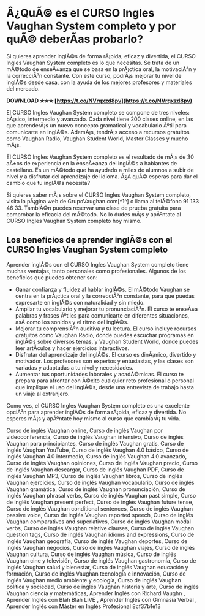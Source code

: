 
 
# Â¿QuÃ© es el CURSO Ingles Vaughan System completo y por quÃ© deberÃ­as probarlo?
  
Si quieres aprender inglÃ©s de forma rÃ¡pida, eficaz y divertida, el CURSO Ingles Vaughan System completo es lo que necesitas. Se trata de un mÃ©todo de enseÃ±anza que se basa en la prÃ¡ctica oral, la motivaciÃ³n y la correcciÃ³n constante. Con este curso, podrÃ¡s mejorar tu nivel de inglÃ©s desde casa, con la ayuda de los mejores profesores y materiales del mercado.
 
**DOWNLOAD ✯✯✯ [https://t.co/NVrqxzd8pv](https://t.co/NVrqxzd8pv)**


  
El CURSO Ingles Vaughan System completo se compone de tres niveles: bÃ¡sico, intermedio y avanzado. Cada nivel tiene 200 clases online, en las que aprenderÃ¡s un nuevo concepto gramatical y vocabulario Ãºtil para comunicarte en inglÃ©s. AdemÃ¡s, tendrÃ¡s acceso a recursos gratuitos como Vaughan Radio, Vaughan Student World, Master Classes y mucho mÃ¡s.
  
El CURSO Ingles Vaughan System completo es el resultado de mÃ¡s de 30 aÃ±os de experiencia en la enseÃ±anza del inglÃ©s a hablantes de castellano. Es un mÃ©todo que ha ayudado a miles de alumnos a subir de nivel y a disfrutar del aprendizaje del idioma. Â¿A quÃ© esperas para dar el cambio que tu inglÃ©s necesita?
  
Si quieres saber mÃ¡s sobre el CURSO Ingles Vaughan System completo, visita la pÃ¡gina web de GrupoVaughan.com[^1^] o llama al telÃ©fono 91 133 46 33. TambiÃ©n puedes reservar una clase de prueba gratuita para comprobar la eficacia del mÃ©todo. No lo dudes mÃ¡s y apÃºntate al CURSO Ingles Vaughan System completo hoy mismo.
  
## Los beneficios de aprender inglÃ©s con el CURSO Ingles Vaughan System completo
  
Aprender inglÃ©s con el CURSO Ingles Vaughan System completo tiene muchas ventajas, tanto personales como profesionales. Algunos de los beneficios que puedes obtener son:
  
- Ganar confianza y fluidez al hablar inglÃ©s. El mÃ©todo Vaughan se centra en la prÃ¡ctica oral y la correcciÃ³n constante, para que puedas expresarte en inglÃ©s con naturalidad y sin miedo.
- Ampliar tu vocabulario y mejorar tu pronunciaciÃ³n. El curso te enseÃ±a palabras y frases Ãºtiles para comunicarte en diferentes situaciones, asÃ­ como los sonidos y el ritmo del inglÃ©s.
- Mejorar tu comprensiÃ³n auditiva y tu lectura. El curso incluye recursos gratuitos como Vaughan Radio, donde puedes escuchar programas en inglÃ©s sobre diversos temas, y Vaughan Student World, donde puedes leer artÃ­culos y hacer ejercicios interactivos.
- Disfrutar del aprendizaje del inglÃ©s. El curso es dinÃ¡mico, divertido y motivador. Los profesores son expertos y entusiastas, y las clases son variadas y adaptadas a tu nivel y necesidades.
- Aumentar tus oportunidades laborales y acadÃ©micas. El curso te prepara para afrontar con Ã©xito cualquier reto profesional o personal que implique el uso del inglÃ©s, desde una entrevista de trabajo hasta un viaje al extranjero.

Como ves, el CURSO Ingles Vaughan System completo es una excelente opciÃ³n para aprender inglÃ©s de forma rÃ¡pida, eficaz y divertida. No esperes mÃ¡s y apÃºntate hoy mismo al curso que cambiarÃ¡ tu vida.
 
Curso de inglés Vaughan online,  Curso de inglés Vaughan por videoconferencia,  Curso de inglés Vaughan intensivo,  Curso de inglés Vaughan para principiantes,  Curso de inglés Vaughan gratis,  Curso de inglés Vaughan YouTube,  Curso de inglés Vaughan 4.0 básico,  Curso de inglés Vaughan 4.0 intermedio,  Curso de inglés Vaughan 4.0 avanzado,  Curso de inglés Vaughan opiniones,  Curso de inglés Vaughan precio,  Curso de inglés Vaughan descargar,  Curso de inglés Vaughan PDF,  Curso de inglés Vaughan MP3,  Curso de inglés Vaughan libros,  Curso de inglés Vaughan ejercicios,  Curso de inglés Vaughan vocabulario,  Curso de inglés Vaughan gramática,  Curso de inglés Vaughan pronunciación,  Curso de inglés Vaughan phrasal verbs,  Curso de inglés Vaughan past simple,  Curso de inglés Vaughan present perfect,  Curso de inglés Vaughan future tense,  Curso de inglés Vaughan conditional sentences,  Curso de inglés Vaughan passive voice,  Curso de inglés Vaughan reported speech,  Curso de inglés Vaughan comparatives and superlatives,  Curso de inglés Vaughan modal verbs,  Curso de inglés Vaughan relative clauses,  Curso de inglés Vaughan question tags,  Curso de inglés Vaughan idioms and expressions,  Curso de inglés Vaughan geografía,  Curso de inglés Vaughan deportes,  Curso de inglés Vaughan negocios,  Curso de inglés Vaughan viajes,  Curso de inglés Vaughan cultura,  Curso de inglés Vaughan música,  Curso de inglés Vaughan cine y televisión,  Curso de inglés Vaughan gastronomía,  Curso de inglés Vaughan salud y bienestar,  Curso de inglés Vaughan educación y formación,  Curso de inglés Vaughan tecnología e innovación,  Curso de inglés Vaughan medio ambiente y ecología,  Curso de inglés Vaughan política y sociedad,  Curso de inglés Vaughan historia y arte,  Curso de inglés Vaughan ciencia y matemáticas,  Aprender Inglés con Richard Vaughn ,  Aprender Inglés con Blah Blah LIVE ,  Aprender Inglés con Gimnasia Verbal ,  Aprender Inglés con Máster en Inglés Profesional
 8cf37b1e13
 
